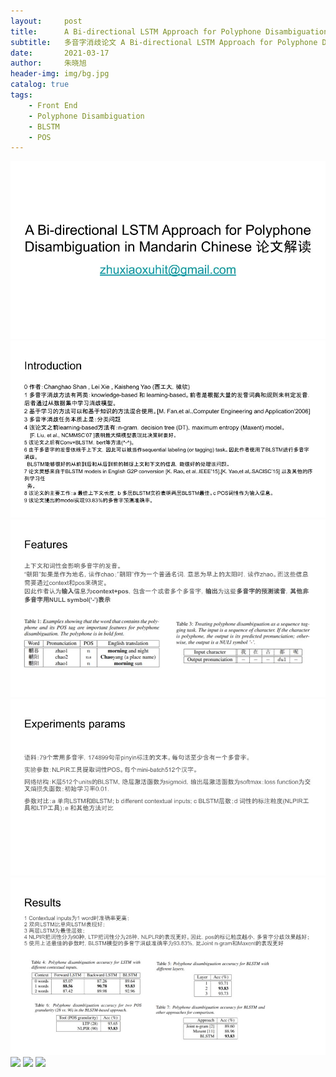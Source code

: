 ```yaml
---
layout:     post
title:      A Bi-directional LSTM Approach for Polyphone Disambiguation in Mandarin Chinese论文解读 
subtitle:   多音字消歧论文 A Bi-directional LSTM Approach for Polyphone Disambiguation in Mandarin Chinese
date:       2021-03-17
author:     朱晓旭
header-img: img/bg.jpg
catalog: true
tags:
    - Front End
    - Polyphone Disambiguation
    - BLSTM
    - POS
---
```

![](/img/poly2_xielei_npu_1.jpg)
![](/img/poly2_xielei_npu_2.jpg)
![](/img/poly2_xielei_npu_3.jpg)
![](/img/poly2_xielei_npu_4.jpg)
![](/img/poly2_xielei_npu_5.jpg)
![](/img/poly2_xielei_npu_6.jpg)
![](/img/poly2_xielei_npu_7.jpg)
![](/img/poly2_xielei_npu_8.jpg)


